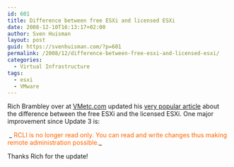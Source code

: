 ```yaml
---
id: 601
title: Difference between free ESXi and licensed ESXi
date: 2008-12-10T16:13:17+02:00
author: Sven Huisman
layout: post
guid: https://svenhuisman.com/?p=601
permalink: /2008/12/difference-between-free-esxi-and-licensed-esxi/
categories:
  - Virtual Infrastructure
tags:
  - esxi
  - VMware
---
```

Rich Brambley over at <a title="vmetc.com" href="http://vmetc.com" target="_blank">VMetc.com</a> updated his <a title="ESXi" href="http://vmetc.com/2008/08/10/whats-the-difference-between-free-esxi-and-licensed-esxi/" target="_blank">very popular article</a> about the difference between the free ESXi and the licensed ESXi. One major improvement since Update 3 is:

 _ <span style="color: #ff6600;">RCLI is no longer read only. You can read and write changes thus making remote administration possible.</span>_

Thanks Rich for the update!